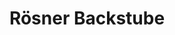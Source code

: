 ---
title: "Rösner Backstube"
url: /wuerzburg/roesner-backstube-seinsheimstrasse/
shop: Bäckerei
---